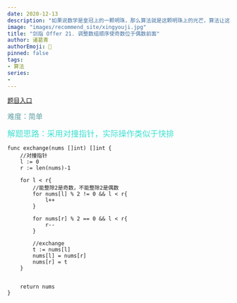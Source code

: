 ```yaml
---
date: 2020-12-13
description: "如果说数学是皇冠上的一颗明珠，那么算法就是这颗明珠上的光芒，算法让这颗明珠更加熠熠生辉，为科技进步和社会发展照亮了前进的路"
image: "images/recommend_site/xingyouji.jpg"
title: "剑指 Offer 21. 调整数组顺序使奇数位于偶数前面"
author: 诸葛青
authorEmoji: 🎅
pinned: false
tags:
- 算法
series:
-  
---
```

[题目入口](https://leetcode-cn.com/problems/diao-zheng-shu-zu-shun-xu-shi-qi-shu-wei-yu-ou-shu-qian-mian-lcof/)

<font color=CadetBlue size=3 >难度：简单</font>

<font color=Turquoise size=4>解题思路：采用对撞指针，实际操作类似于快排</font>

```golang
func exchange(nums []int) []int {
    //对撞指针
    l := 0
    r := len(nums)-1

    for l < r{
        //能整除2是奇数，不能整除2是偶数
        for nums[l] % 2 != 0 && l < r{
            l++
        }

        for nums[r] % 2 == 0 && l < r{
            r--
        }

        //exchange
        t := nums[l]
        nums[l] = nums[r]
        nums[r] = t
    } 


    return nums
}
```